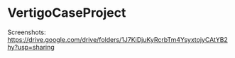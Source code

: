 # VertigoCaseProject
Screenshots: https://drive.google.com/drive/folders/1J7KiDjuKyRcrbTm4YsyxtojyCAtYB2hy?usp=sharing

